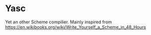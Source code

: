 Yasc
====

Yet an other Scheme compilier. Mainly inspired from https://en.wikibooks.org/wiki/Write_Yourself_a_Scheme_in_48_Hours
